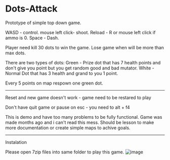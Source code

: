 # Dots-Attack
Prototype of simple top down game.

WASD - control.
mouse left click-  shoot.
Reload - R or mouse left click if ammo is 0. 
Space - Dash.

Player need kill 30 dots to win the game.
Lose game when will be more than max dots.

There are two types of dots:
Green - Prize dot that has 7 health points and don't give you point but you get random good and bad mutator. 
White - Normal Dot that has 3 health and grand to you 1 point.

Every 5 points on map respown one green dot.

-------------------------------
Reset and new game doesn't work - game need to be restared to play

Don't have quit game or pause on esc - you need to alt + f4

This is demo and have too many problems to be fully functional.
Game was made months ago and i can't read this mess.
Should be lesson to make more documentation or create simple maps to achive goals.

-------------------------------

Instalation

Please open 7zip files into same folder to play this game.
![image](https://github.com/KWikt/Dots-Attack/assets/117933486/167d5a99-1d40-428a-8fec-b470da0e0be6)

